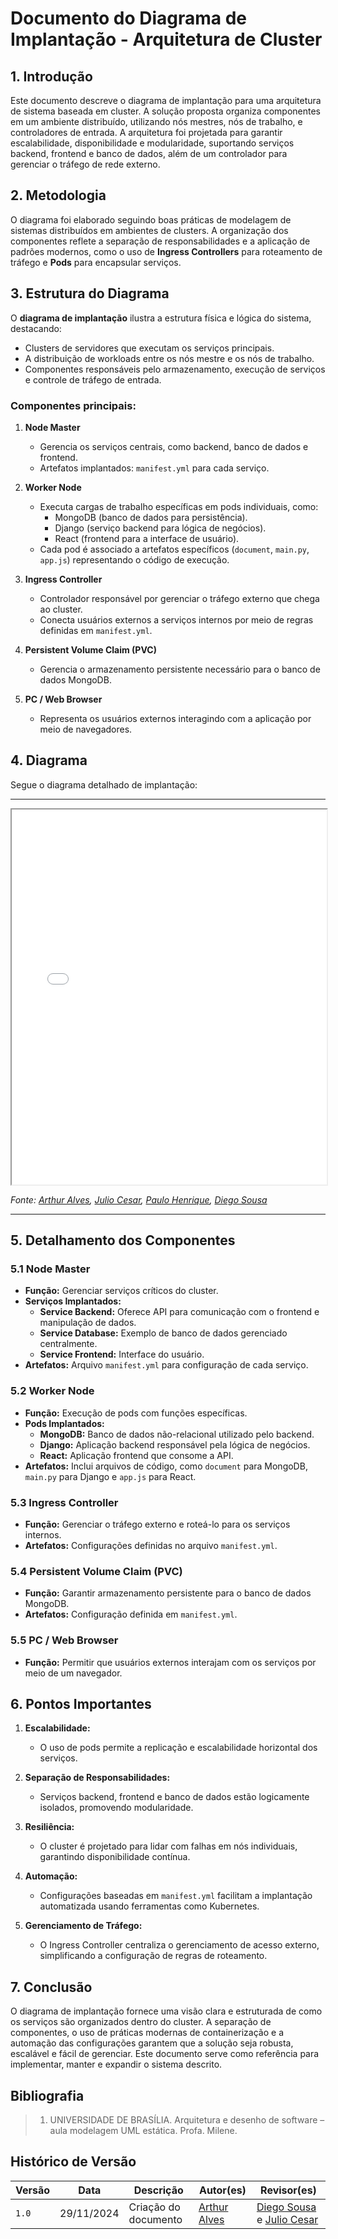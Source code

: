 # Documento do Diagrama de Implantação - Arquitetura de Cluster

## 1. Introdução

Este documento descreve o diagrama de implantação para uma arquitetura de sistema baseada em cluster. A solução proposta organiza componentes em um ambiente distribuído, utilizando nós mestres, nós de trabalho, e controladores de entrada. A arquitetura foi projetada para garantir escalabilidade, disponibilidade e modularidade, suportando serviços backend, frontend e banco de dados, além de um controlador para gerenciar o tráfego de rede externo.

## 2. Metodologia

O diagrama foi elaborado seguindo boas práticas de modelagem de sistemas distribuídos em ambientes de clusters. A organização dos componentes reflete a separação de responsabilidades e a aplicação de padrões modernos, como o uso de **Ingress Controllers** para roteamento de tráfego e **Pods** para encapsular serviços.

## 3. Estrutura do Diagrama

O **diagrama de implantação** ilustra a estrutura física e lógica do sistema, destacando:
- Clusters de servidores que executam os serviços principais.
- A distribuição de workloads entre os nós mestre e os nós de trabalho.
- Componentes responsáveis pelo armazenamento, execução de serviços e controle de tráfego de entrada.

### Componentes principais:
1. **Node Master**
   - Gerencia os serviços centrais, como backend, banco de dados e frontend.
   - Artefatos implantados: `manifest.yml` para cada serviço.
   
2. **Worker Node**
   - Executa cargas de trabalho específicas em pods individuais, como:
     - MongoDB (banco de dados para persistência).
     - Django (serviço backend para lógica de negócios).
     - React (frontend para a interface de usuário).
   - Cada pod é associado a artefatos específicos (`document`, `main.py`, `app.js`) representando o código de execução.

3. **Ingress Controller**
   - Controlador responsável por gerenciar o tráfego externo que chega ao cluster.
   - Conecta usuários externos a serviços internos por meio de regras definidas em `manifest.yml`.

4. **Persistent Volume Claim (PVC)**
   - Gerencia o armazenamento persistente necessário para o banco de dados MongoDB.

5. **PC / Web Browser**
   - Representa os usuários externos interagindo com a aplicação por meio de navegadores.

## 4. Diagrama

Segue o diagrama detalhado de implantação:

---

<iframe src="./assets/diagrama-implantacao.pdf" width="100%" height="600px" allowfullscreen></iframe>

_Fonte: [Arthur Alves](https://github.com/arthrok), [Julio Cesar](https://github.com/julio-dourado), [Paulo Henrique](https://github.com/paulomh), [Diego Sousa](https://github.com/DiegoSousaLeite)_

---

## 5. Detalhamento dos Componentes

### 5.1 Node Master
- **Função:** Gerenciar serviços críticos do cluster.
- **Serviços Implantados:**
  - **Service Backend:** Oferece API para comunicação com o frontend e manipulação de dados.
  - **Service Database:** Exemplo de banco de dados gerenciado centralmente.
  - **Service Frontend:** Interface do usuário.
- **Artefatos:** Arquivo `manifest.yml` para configuração de cada serviço.

### 5.2 Worker Node
- **Função:** Execução de pods com funções específicas.
- **Pods Implantados:**
  - **MongoDB:** Banco de dados não-relacional utilizado pelo backend.
  - **Django:** Aplicação backend responsável pela lógica de negócios.
  - **React:** Aplicação frontend que consome a API.
- **Artefatos:** Inclui arquivos de código, como `document` para MongoDB, `main.py` para Django e `app.js` para React.

### 5.3 Ingress Controller
- **Função:** Gerenciar o tráfego externo e roteá-lo para os serviços internos.
- **Artefatos:** Configurações definidas no arquivo `manifest.yml`.

### 5.4 Persistent Volume Claim (PVC)
- **Função:** Garantir armazenamento persistente para o banco de dados MongoDB.
- **Artefatos:** Configuração definida em `manifest.yml`.

### 5.5 PC / Web Browser
- **Função:** Permitir que usuários externos interajam com os serviços por meio de um navegador.

## 6. Pontos Importantes

1. **Escalabilidade:**
   - O uso de pods permite a replicação e escalabilidade horizontal dos serviços.

2. **Separação de Responsabilidades:**
   - Serviços backend, frontend e banco de dados estão logicamente isolados, promovendo modularidade.

3. **Resiliência:**
   - O cluster é projetado para lidar com falhas em nós individuais, garantindo disponibilidade contínua.

4. **Automação:**
   - Configurações baseadas em `manifest.yml` facilitam a implantação automatizada usando ferramentas como Kubernetes.

5. **Gerenciamento de Tráfego:**
   - O Ingress Controller centraliza o gerenciamento de acesso externo, simplificando a configuração de regras de roteamento.

## 7. Conclusão

O diagrama de implantação fornece uma visão clara e estruturada de como os serviços são organizados dentro do cluster. A separação de componentes, o uso de práticas modernas de containerização e a automação das configurações garantem que a solução seja robusta, escalável e fácil de gerenciar. Este documento serve como referência para implementar, manter e expandir o sistema descrito.

## Bibliografia

> 1. UNIVERSIDADE DE BRASÍLIA. Arquitetura e desenho de software – aula modelagem UML estática. Profa. Milene.

## Histórico de Versão

| Versão | Data | Descrição | Autor(es) | Revisor(es) |
| ------ | ---- | --------- | --------- | ---------- |
| `1.0`  | 29/11/2024 | Criação do documento  | [Arthur Alves](https://github.com/arthrok) | [Diego Sousa](https://github.com/DiegoSousaLeite) e [Julio Cesar](https://github.com/julio-dourado) |